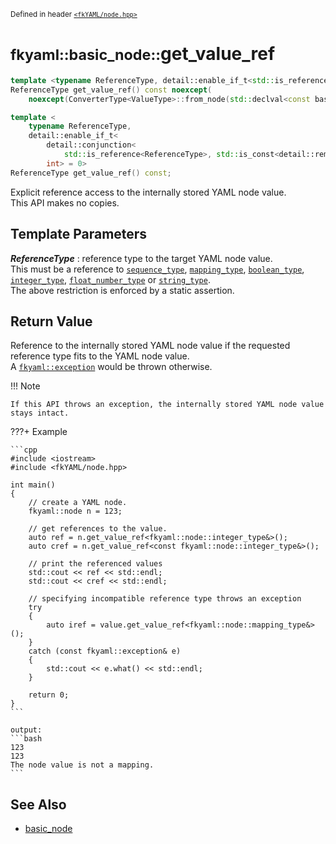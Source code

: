 <small>Defined in header [`<fkYAML/node.hpp>`](https://github.com/fktn-k/fkYAML/blob/develop/include/fkYAML/node.hpp)</small>

# <small>fkyaml::basic_node::</small>get_value_ref

```cpp
template <typename ReferenceType, detail::enable_if_t<std::is_reference<ReferenceType>::value, int> = 0>
ReferenceType get_value_ref() const noexcept(
    noexcept(ConverterType<ValueType>::from_node(std::declval<const basic_node&>(), std::declval<ValueType&>())));

template <
    typename ReferenceType,
    detail::enable_if_t<
        detail::conjunction<
            std::is_reference<ReferenceType>, std::is_const<detail::remove_reference_t<ReferenceType>>>::value,
        int> = 0>
ReferenceType get_value_ref() const;
```

Explicit reference access to the internally stored YAML node value.  
This API makes no copies.  

## **Template Parameters**

***ReferenceType***
:   reference type to the target YAML node value.  
    This must be a reference to [`sequence_type`](sequence_type.md), [`mapping_type`](mapping_type.md), [`boolean_type`](boolean_type.md), [`integer_type`](integer_type.md), [`float_number_type`](float_number_type.md) or [`string_type`](string_type.md).  
    The above restriction is enforced by a static assertion.

## **Return Value**

Reference to the internally stored YAML node value if the requested reference type fits to the YAML node value.  
A [`fkyaml::exception`](../exception/index.md) would be thrown otherwise.  

!!! Note

    If this API throws an exception, the internally stored YAML node value stays intact.

???+ Example

    ```cpp
    #include <iostream>
    #include <fkYAML/node.hpp>

    int main()
    {
        // create a YAML node.
        fkyaml::node n = 123;

        // get references to the value.
        auto ref = n.get_value_ref<fkyaml::node::integer_type&>();
        auto cref = n.get_value_ref<const fkyaml::node::integer_type&>();

        // print the referenced values
        std::cout << ref << std::endl;
        std::cout << cref << std::endl;

        // specifying incompatible reference type throws an exception
        try
        {
            auto iref = value.get_value_ref<fkyaml::node::mapping_type&>();
        }
        catch (const fkyaml::exception& e)
        {
            std::cout << e.what() << std::endl;
        }

        return 0;
    }
    ```

    output:
    ```bash
    123
    123
    The node value is not a mapping.
    ```

## **See Also**

* [basic_node](index.md)
